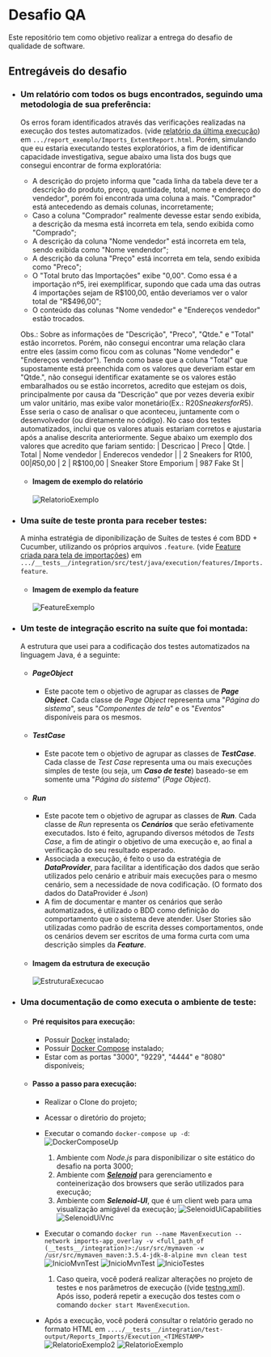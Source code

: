 # Desafio QA

Este repositório tem como objetivo realizar a entrega do desafio de qualidade de software.

## Entregáveis do desafio
- ### Um relatório com todos os bugs encontrados, seguindo uma metodologia de sua preferência:
    Os erros foram identificados através das verificações realizadas na execução dos testes automatizados. (vide [relatório da última execução](./report_exemplo/Imports_ExtentReport.html)) em `.../report_exemplo/Imports_ExtentReport.html`.
    Porém, simulando que eu estaria executando testes exploratórios, a fim de identificar capacidade investigativa, segue abaixo uma lista dos bugs que consegui encontrar de forma exploratória: 
    - A descrição do projeto informa que "cada linha da tabela deve ter a descrição do produto, preço, quantidade, total, nome e endereço do vendedor", porém foi encontrada uma coluna a mais. "Comprador" está antecedendo as demais colunas, incorretamente;
    - Caso a coluna "Comprador" realmente devesse estar sendo exibida, a descrição da mesma está incorreta em tela, sendo exibida como "Comprado";
    - A descrição da coluna "Nome vendedor" está incorreta em tela, sendo exibida como "Nome vendendor";
    - A descrição da coluna "Preço" está incorreta em tela, sendo exibida como "Preco";
    - O "Total bruto das Importações" exibe "0,00". Como essa é a importação nº5, irei exemplificar, supondo que cada uma das outras 4 importações sejam de R$100,00, então deveriamos ver o valor total de "R$496,00";
    - O conteúdo das colunas "Nome vendedor" e "Endereços vendedor" estão trocados. 

    Obs.: 
    Sobre as informações de "Descrição", "Preco", "Qtde." e "Total" estão incorretos. Porém, não consegui encontrar uma relação clara entre eles (assim como ficou com as colunas "Nome vendedor" e "Endereços vendedor"). 
    Tendo como base que a coluna "Total" que supostamente está preenchida com os valores que deveriam estar em "Qtde.", não consegui identificar exatamente se os valores estão embaralhados ou se estão incorretos, acredito que estejam os dois, principalmente por causa da "Descrição" que por vezes deveria exibir um valor unitário, mas exibe valor monetário(Ex.: R$20 Sneakers for R$5). 
    Esse seria o caso de analisar o que aconteceu, juntamente com o desenvolvedor (ou diretamente no código).
    No caso dos testes automatizados, inclui que os valores atuais estariam corretos e ajustaria após a analise descrita anteriormente.
    Segue abaixo um exemplo dos valores que acredito que fariam sentido:
            | Descricao               | Preco   | Qtde. | Total    | Nome vendedor          | Enderecos vendedor |
            | 2 Sneakers for R$100,00 | R$50,00 |     2 | R$100,00 | Sneaker Store Emporium | 987 Fake St        |
    
    - #### Imagem de exemplo do relatório
        ![RelatorioExemplo](./images/report_exemplo.png)


- ### Uma suíte de teste pronta para receber testes:
    A minha estratégia de diponibilização de Suítes de testes é com BDD + Cucumber, utilizando os próprios arquivos `.feature`. (vide [Feature criada para tela de importações](./__tests__/integration/src/test/java/execution/features/Imports.feature)) em `.../__tests__/integration/src/test/java/execution/features/Imports.feature`.

    - #### Imagem de exemplo da feature
        ![FeatureExemplo](./images/feature_exemplo.png)

- ### Um teste de integração escrito na suíte que foi montada:
    A estrutura que usei para a codificação dos testes automatizados na linguagem Java, é a seguinte:

    - #### *PageObject*
        - Este pacote tem o objetivo de agrupar as classes de ***Page Object***. Cada classe de *Page Object* representa uma "*Página do sistema*", seus "*Componentes de tela*" e os "*Eventos*" disponíveis para os mesmos. 
	
    - #### *TestCase*
        - Este pacote tem o objetivo de agrupar as classes de ***TestCase***. Cada classe de *Test Case* representa uma ou mais execuções simples de teste (ou seja, um ***Caso de teste***) baseado-se em somente uma "*Página do sistema*" (*Page Object*). 

    - #### *Run*
        - Este pacote tem o objetivo de agrupar as classes de ***Run***. Cada classe de *Run* representa os ***Cenários*** que serão efetivamente executados. Isto é feito, agrupando diversos métodos de *Tests Case*, a fim de atingir o objetivo de uma execução e, ao final a verificação do seu resultado esperado.
        - Associada a execução, é feito o uso da estratégia de ***DataProvider***, para facilitar a identificação dos dados que serão utilizados pelo cenário e atribuir mais execuções para o mesmo cenário, sem a necessidade de nova codificação. (O formato dos dados do DataProvider é *Json*)
        - A fim de documentar e manter os cenários que serão automatizados, é utilizado o BDD como definição do comportamento que o sistema deve atender. User Stories são utilizadas como padrão de escrita desses comportamentos, onde os cenários devem ser escritos de uma forma curta com uma descrição simples da ***Feature***.
    
    - #### Imagem da estrutura de execução
        ![EstruturaExecucao](./images/estrutura_execucao.png)

- ### Uma documentação de como executa o ambiente de teste:
    - #### Pré requisitos para execução:
        - Possuir [Docker](https://docs.docker.com/install/) instalado;
        - Possuir [Docker Compose](https://docs.docker.com/compose/) instalado;
        - Estar com as portas "3000", "9229", "4444" e "8080" disponíveis;

    - #### Passo a passo para execução:
        - Realizar o Clone do projeto;
        - Acessar o diretório do projeto;
        - Executar o comando `docker-compose up -d`:
            ![DockerComposeUp](./images/docker_compose_up.png)
            1. Ambiente com *Node.js* para disponibilizar o site estático do desafio na porta 3000;
            2. Ambiente com ***[Selenoid](https://aerokube.com/selenoid/)*** para gerenciamento e conteinerização dos browsers que serão utilizados para execução;
            3. Ambiente com ***Selenoid-UI***, que é um client web para uma visualização amigável da execução;
                ![SelenoidUiCapabilities](./images/selenoid_ui_capabilities.png)
                ![SelenoidUiVnc](./images/selenoid_ui_vnc.png)
                
        - Executar o comando `docker run --name MavenExecution --network imports-app_overlay -v <full_path_of (__tests__/integration)>:/usr/src/mymaven -w /usr/src/mymaven maven:3.5.4-jdk-8-alpine mvn clean test`
            ![InicioMvnTest](./images/comando_mvn_test.png)
            ![InicioMvnTest](./images/inicio_mvn_test.png)
            ![InicioTestes](./images/inicio_testes.png)
            1. Caso queira, você poderá realizar alterações no projeto de testes e nos parâmetros de execução ((vide [testng.xml](./__tests__/integration/testng.xml)). Após isso, poderá repetir a execução dos testes com o comando `docker start MavenExecution`.

        - Após a execução, você poderá consultar o relatório gerado no formato HTML em `..../__tests__/integration/test-output/Reports_Imports/Execution_<TIMESTAMP>`
            ![RelatorioExemplo2](./images/report_exemplo2.png)
            ![RelatorioExemplo](./images/report_exemplo.png)